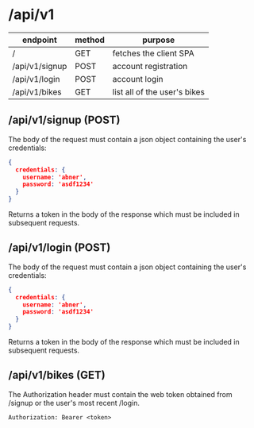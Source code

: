 # /api/v1

|    endpoint    | method |             purpose             |
| -------------- | ------ | ------------------------------- |
| /              |  GET   | fetches the client SPA          |
| /api/v1/signup |  POST  | account registration            |
| /api/v1/login  |  POST  | account login                   |
| /api/v1/bikes  |  GET   | list all of the user's bikes    |

## /api/v1/signup (POST)
The body of the request must contain a json object containing the user's credentials:
```json
{
  credentials: {
    username: 'abner',
    password: 'asdf1234'
  }
}
```

Returns a token in the body of the response which must be included in subsequent requests.

## /api/v1/login (POST)

The body of the request must contain a json object containing the user's credentials:
```json
{
  credentials: {
    username: 'abner',
    password: 'asdf1234'
  }
}
```

Returns a token in the body of the response which must be included in subsequent requests.

## /api/v1/bikes (GET)

The Authorization header must contain the web token obtained from /signup or the user's most recent /login.
```
Authorization: Bearer <token>
```
